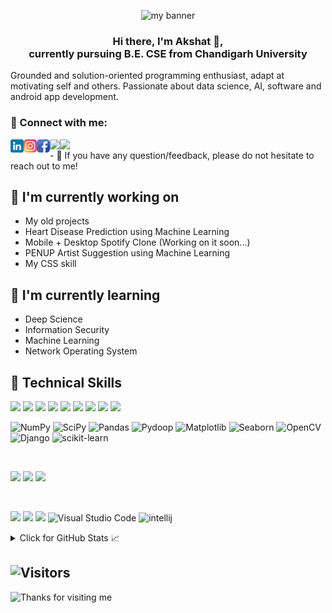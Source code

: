 <p align="center">
  <img src="Akshat Puri.png" alt="my banner" width="1000px" height="350px">
</p>

<h3 align="center">
Hi there, I'm Akshat 👋,
  <br>currently pursuing B.E. CSE from Chandigarh University
</h3>

Grounded and solution-oriented programming
enthusiast, adapt at motivating self and others. Passionate about data science, AI, software and
android app development.

### 🤝 Connect with me:

<a href=linkedin.com/in/akshat-puri-9967a41ab>
  <img align="left" src="linkedin.png" alt="Akshat-Puri | LinkedIn" width="21px"/></a>
<a href="https://www.instagram.com/akshat.puri/?hl=en">
  <img align="left" src="instagram.png" alt="Akshat-Puri | Instagram" width="21px"/></a>
<a href="https://www.facebook.com/akshat.puri.58/">
  <img align="left" src="facebook.png" alt="Akshat-Puri | Facebook" width="21px"/></a>
<a href="https://www.hackerrank.com/akshatpuri1010/">
  <img align="left" src="https://img.shields.io/badge/-HackerRank-3a424f?style=flat-square&logo=hackerrank" /></a>
<a href="https://stackoverflow.com/users/16492998/akshat-puri">
  <img align="left" src="https://img.shields.io/badge/-StackOverflow-FE7A16?style=flat-square&logo=stack-overflow&logoColor=white" /></a>
</br>
- 💬 If you have any question/feedback, please do not hesitate to reach out to me!

## 🔭 I'm currently working on

- My old projects
- Heart Disease Prediction using Machine Learning
- Mobile + Desktop Spotify Clone (Working on it soon...)
- PENUP Artist Suggestion using Machine Learning
- My CSS skill

## 🌱 I'm currently learning

- Deep Science
- Information Security
- Machine Learning
- Network Operating System

## 💼 Technical Skills

![](https://img.shields.io/badge/Code-C-informational?style=flat&logo=c&color=05122A)
![](https://img.shields.io/badge/Code-C++-informational?style=flat&logo=C%2B%2B&color=05122A)
![](https://img.shields.io/badge/Code-Java-informational?style=flat&logo=java&color=05122A)
![](https://img.shields.io/badge/Code-JavaScript-informational?style=flat&logo=JavaScript&color=05122A)
![](https://img.shields.io/badge/Code-Python-informational?style=flat&logo=python&color=05122A)
![](https://img.shields.io/badge/Code-Ruby-informational?style=flat&logo=Ruby&color=05122A)
![](https://img.shields.io/badge/Code-R-informational?style=flat&logo=R&color=05122A)
![](https://img.shields.io/badge/Code-HTML5-informational?style=flat&logo=HTML5&color=05122A)
![](https://img.shields.io/badge/Code-MySql-informational?style=flat&logo=mysql&color=05122A)

![NumPy](https://img.shields.io/badge/numpy-%23013243.svg?style=for-the-badge&logo=numpy&logoColor=white)
![SciPy](https://img.shields.io/badge/SciPy-%23013243.svg?style=for-the-badge&logo=scipy&logoColor=white)
![Pandas](https://img.shields.io/badge/pandas-%23150458.svg?style=for-the-badge&logo=pandas&logoColor=white)
![Pydoop](https://img.shields.io/badge/Pydoop-%23013243.svg?style=for-the-badge&logo=pydoop&logoColor=white)
![Matplotlib](https://img.shields.io/badge/Matplotlib-%23DE3163.svg?style=for-the-badge&logo=Matplotlib&logoColor=white)
![Seaborn](https://img.shields.io/badge/Seaborn-%23DE3163.svg?style=for-the-badge&logo=seaborn&logoColor=white)
![OpenCV](https://img.shields.io/badge/opencv-%23white.svg?style=for-the-badge&logo=opencv&logoColor=white)
![Django](https://img.shields.io/badge/Django-%23013243.svg?style=for-the-badge&logo=Django&logoColor=white)
![scikit-learn](https://img.shields.io/badge/scikit--learn-%23F7931E.svg?style=for-the-badge&logo=scikit-learn&logoColor=white)

</br>

![](https://img.shields.io/badge/Style-Bootstrap-informational?style=flat&logo=Bootstrap&color=7952B3)
![](https://img.shields.io/badge/Style-CSS3-informational?style=flat&logo=CSS3&color=1572B6)
![](https://img.shields.io/badge/Style-styled--components-informational?style=flat&logo=styled-components&color=DB7093)
[](https://img.shields.io/badge/Style-Material--UI-informational?style=flat&logo=Material-UI&color=0081CB)

</br>

![](https://img.shields.io/badge/Tools-Postman-informational?style=flat&logo=Postman&color=FF6C37)
![](https://img.shields.io/badge/Tools-Git-informational?style=flat&logo=Git&color=F05032)
![](https://img.shields.io/badge/Tools-GitHub-informational?style=flat&logo=GitHub&color=181717)
![Visual Studio Code](https://img.shields.io/badge/-Visual%20Studio%20Code-05122A?style=flat&logo=visual-studio-code&logoColor=007ACC)
<a><img src="https://raw.githubusercontent.com/asknkitkr/icon-set/553e000769aceef8fc55dbfdbdd651660919636c/svg/x36/IntelliJ.svg" alt="intellij" width="25px" height="25px"/> </a>


<details>
<summary>Click for GitHub Stats 📈</summary>
  
<p>
  <a href="https://github.com/Akshat-Puri/Akshat-Puri">
  <img align="left" src="https://github-readme-stats.vercel.app/api?username=Akshat-Puri&show_icons=true&theme=dark&repo=Akshat-Puri" /></a>
  
  [![Top Langs](https://github-readme-stats.vercel.app/api/top-langs/?username=Akshat-Puri&layout=compact&show_icons=true&theme=dark)](https://github.com/Akshat-Puri/github-readme-stats)
  
  </p>
</details>

## ![Visitors](https://Visitor-badge.glitch.me/badge?page_id=Akshat-Puri.Akshat-Puri)

<img height="50" alt="Thanks for visiting me" width="100%" src="https://raw.githubusercontent.com/BrunnerLivio/brunnerlivio/master/images/marquee.svg" />
